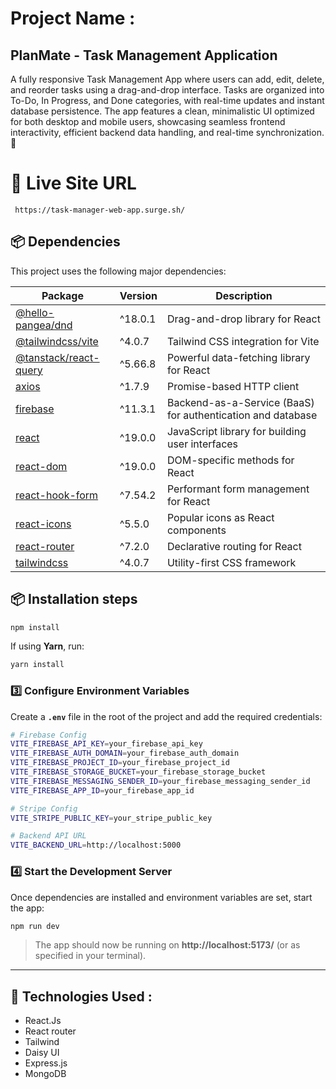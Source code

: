 
# Project Name :

## PlanMate - Task Management Application

A fully responsive Task Management App where users can add, edit, delete, and reorder tasks using a drag-and-drop interface. Tasks are organized into To-Do, In Progress, and Done categories, with real-time updates and instant database persistence. The app features a clean, minimalistic UI optimized for both desktop and mobile users, showcasing seamless frontend interactivity, efficient backend data handling, and real-time synchronization. 🚀

#  🌟  Live Site URL
     https://task-manager-web-app.surge.sh/
  

## 📦 Dependencies

This project uses the following major dependencies:

| Package                   | Version   | Description                                 |
|---------------------------|-----------|---------------------------------------------|
| [@hello-pangea/dnd](https://www.npmjs.com/package/@hello-pangea/dnd) | ^18.0.1  | Drag-and-drop library for React             |
| [@tailwindcss/vite](https://www.npmjs.com/package/@tailwindcss/vite) | ^4.0.7  | Tailwind CSS integration for Vite           |
| [@tanstack/react-query](https://www.npmjs.com/package/@tanstack/react-query) | ^5.66.8  | Powerful data-fetching library for React    |
| [axios](https://www.npmjs.com/package/axios)                 | ^1.7.9   | Promise-based HTTP client                   |
| [firebase](https://www.npmjs.com/package/firebase)           | ^11.3.1  | Backend-as-a-Service (BaaS) for authentication and database |
| [react](https://www.npmjs.com/package/react)                 | ^19.0.0  | JavaScript library for building user interfaces |
| [react-dom](https://www.npmjs.com/package/react-dom)         | ^19.0.0  | DOM-specific methods for React              |
| [react-hook-form](https://www.npmjs.com/package/react-hook-form) | ^7.54.2 | Performant form management for React        |
| [react-icons](https://www.npmjs.com/package/react-icons)     | ^5.5.0   | Popular icons as React components           |
| [react-router](https://www.npmjs.com/package/react-router)   | ^7.2.0   | Declarative routing for React               |
| [tailwindcss](https://www.npmjs.com/package/tailwindcss)     | ^4.0.7   | Utility-first CSS framework                 |

## 📦 Installation steps

```sh
npm install
```

If using **Yarn**, run:  

```sh
yarn install
```
### **3️⃣ Configure Environment Variables**  
Create a **`.env`** file in the root of the project and add the required credentials:  

```sh
# Firebase Config
VITE_FIREBASE_API_KEY=your_firebase_api_key
VITE_FIREBASE_AUTH_DOMAIN=your_firebase_auth_domain
VITE_FIREBASE_PROJECT_ID=your_firebase_project_id
VITE_FIREBASE_STORAGE_BUCKET=your_firebase_storage_bucket
VITE_FIREBASE_MESSAGING_SENDER_ID=your_firebase_messaging_sender_id
VITE_FIREBASE_APP_ID=your_firebase_app_id

# Stripe Config
VITE_STRIPE_PUBLIC_KEY=your_stripe_public_key

# Backend API URL
VITE_BACKEND_URL=http://localhost:5000
```

### **4️⃣ Start the Development Server**  
Once dependencies are installed and environment variables are set, start the app:  

```sh
npm run dev
```

> The app should now be running on **http://localhost:5173/** (or as specified in your terminal).  

---

## 🚀 Technologies Used :

 * React.Js 
 * React router
 * Tailwind
 * Daisy UI
 * Express.js 
 * MongoDB
